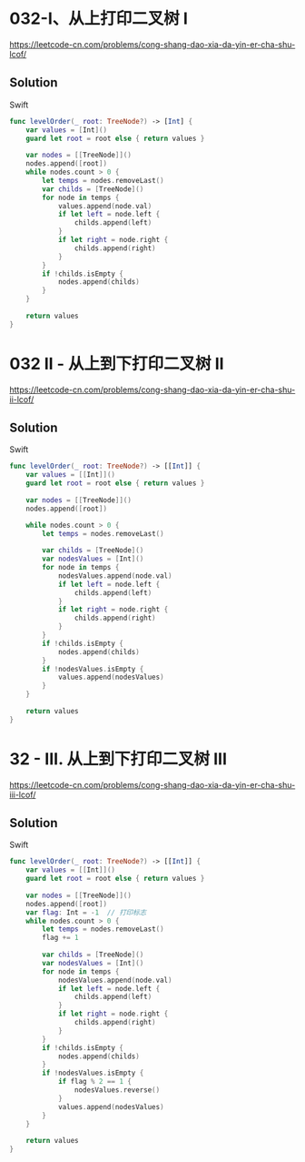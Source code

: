 # 032-I、从上打印二叉树 I

<https://leetcode-cn.com/problems/cong-shang-dao-xia-da-yin-er-cha-shu-lcof/>

## Solution

Swift

```swift
func levelOrder(_ root: TreeNode?) -> [Int] {
    var values = [Int]()
    guard let root = root else { return values }
    
    var nodes = [[TreeNode]]()
    nodes.append([root])
    while nodes.count > 0 {
        let temps = nodes.removeLast()
        var childs = [TreeNode]()
        for node in temps {
            values.append(node.val)
            if let left = node.left {
                childs.append(left)
            }
            if let right = node.right {
                childs.append(right)
            }
        }
        if !childs.isEmpty {
            nodes.append(childs)
        }
    }
    
    return values
}
```


# 032 II - 从上到下打印二叉树 II

<https://leetcode-cn.com/problems/cong-shang-dao-xia-da-yin-er-cha-shu-ii-lcof/>

## Solution

Swift

```swift
func levelOrder(_ root: TreeNode?) -> [[Int]] {
    var values = [[Int]]()
    guard let root = root else { return values }
    
    var nodes = [[TreeNode]]()
    nodes.append([root])

    while nodes.count > 0 {
        let temps = nodes.removeLast()
        
        var childs = [TreeNode]()
        var nodesValues = [Int]()
        for node in temps {
            nodesValues.append(node.val)
            if let left = node.left {
                childs.append(left)
            }
            if let right = node.right {
                childs.append(right)
            }
        }
        if !childs.isEmpty {
            nodes.append(childs)
        }
        if !nodesValues.isEmpty {
            values.append(nodesValues)
        }
    }
    
    return values
}
```

# 32 - III. 从上到下打印二叉树 III

<https://leetcode-cn.com/problems/cong-shang-dao-xia-da-yin-er-cha-shu-iii-lcof/>

## Solution

Swift

```swift
func levelOrder(_ root: TreeNode?) -> [[Int]] {
    var values = [[Int]]()
    guard let root = root else { return values }
    
    var nodes = [[TreeNode]]()
    nodes.append([root])
    var flag: Int = -1  // 打印标志
    while nodes.count > 0 {
        let temps = nodes.removeLast()
        flag += 1
        
        var childs = [TreeNode]()
        var nodesValues = [Int]()
        for node in temps {
            nodesValues.append(node.val)
            if let left = node.left {
                childs.append(left)
            }
            if let right = node.right {
                childs.append(right)
            }
        }
        if !childs.isEmpty {
            nodes.append(childs)
        }
        if !nodesValues.isEmpty {
            if flag % 2 == 1 {
                nodesValues.reverse()
            }
            values.append(nodesValues)
        }
    }
    
    return values
}
```


